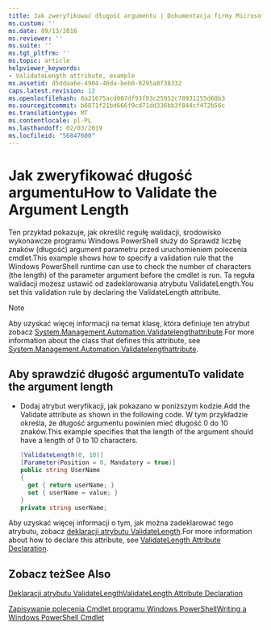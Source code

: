 ```yaml
---
title: Jak zweryfikować długość argumentu | Dokumentacja firmy Microsoft
ms.custom: ''
ms.date: 09/13/2016
ms.reviewer: ''
ms.suite: ''
ms.tgt_pltfrm: ''
ms.topic: article
helpviewer_keywords:
- ValidateLength attribute, example
ms.assetid: d5ddaa6e-4904-46da-beb0-0295a8f38332
caps.latest.revision: 12
ms.openlocfilehash: 8a21675acd087df93f93c25952c78931255d60b3
ms.sourcegitcommit: b6871f21bd666f9cd71dd336bb3f844cf472b56c
ms.translationtype: MT
ms.contentlocale: pl-PL
ms.lasthandoff: 02/03/2019
ms.locfileid: "56847600"
---
```

# <a name="how-to-validate-the-argument-length"></a><span data-ttu-id="77339-102">Jak zweryfikować długość argumentu</span><span class="sxs-lookup"><span data-stu-id="77339-102">How to Validate the Argument Length</span></span>

<span data-ttu-id="77339-103">Ten przykład pokazuje, jak określić regułę walidacji, środowisko wykonawcze programu Windows PowerShell służy do Sprawdź liczbę znaków (długość) argument parametru przed uruchomieniem polecenia cmdlet.</span><span class="sxs-lookup"><span data-stu-id="77339-103">This example shows how to specify a validation rule that the Windows PowerShell runtime can use to check the number of characters (the length) of the parameter argument before the cmdlet is run.</span></span> <span data-ttu-id="77339-104">Ta reguła walidacji możesz ustawić od zadeklarowania atrybutu ValidateLength.</span><span class="sxs-lookup"><span data-stu-id="77339-104">You set this validation rule by declaring the ValidateLength attribute.</span></span>

> [!NOTE]
> <span data-ttu-id="77339-105">Aby uzyskać więcej informacji na temat klasę, która definiuje ten atrybut zobacz [System.Management.Automation.Validatelengthattribute](/dotnet/api/System.Management.Automation.ValidateLengthAttribute).</span><span class="sxs-lookup"><span data-stu-id="77339-105">For more information about the class that defines this attribute, see [System.Management.Automation.Validatelengthattribute](/dotnet/api/System.Management.Automation.ValidateLengthAttribute).</span></span>

## <a name="to-validate-the-argument-length"></a><span data-ttu-id="77339-106">Aby sprawdzić długość argumentu</span><span class="sxs-lookup"><span data-stu-id="77339-106">To validate the argument length</span></span>

- <span data-ttu-id="77339-107">Dodaj atrybut weryfikacji, jak pokazano w poniższym kodzie.</span><span class="sxs-lookup"><span data-stu-id="77339-107">Add the Validate attribute as shown in the following code.</span></span> <span data-ttu-id="77339-108">W tym przykładzie określa, że długość argumentu powinien mieć długość 0 do 10 znaków.</span><span class="sxs-lookup"><span data-stu-id="77339-108">This example specifies that the length of the argument should have a length of 0 to 10 characters.</span></span>

    ```csharp
    [ValidateLength(0, 10)]
    [Parameter(Position = 0, Mandatory = true)]
    public string UserName
    {
      get { return userName; }
      set { userName = value; }
    }
    private string userName;
    ```

<span data-ttu-id="77339-109">Aby uzyskać więcej informacji o tym, jak można zadeklarować tego atrybutu, zobacz [deklaracji atrybutu ValidateLength](./validatelength-attribute-declaration.md).</span><span class="sxs-lookup"><span data-stu-id="77339-109">For more information about how to declare this attribute, see [ValidateLength Attribute Declaration](./validatelength-attribute-declaration.md).</span></span>

## <a name="see-also"></a><span data-ttu-id="77339-110">Zobacz też</span><span class="sxs-lookup"><span data-stu-id="77339-110">See Also</span></span>

[<span data-ttu-id="77339-111">Deklaracji atrybutu ValidateLength</span><span class="sxs-lookup"><span data-stu-id="77339-111">ValidateLength Attribute Declaration</span></span>](./validatelength-attribute-declaration.md)

[<span data-ttu-id="77339-112">Zapisywanie polecenia Cmdlet programu Windows PowerShell</span><span class="sxs-lookup"><span data-stu-id="77339-112">Writing a Windows PowerShell Cmdlet</span></span>](./writing-a-windows-powershell-cmdlet.md)
